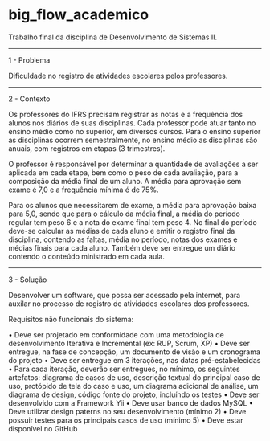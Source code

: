 big_flow_academico
==================

Trabalho final da disciplina de Desenvolvimento de Sistemas II.


--------------------------------------------------------------------------
1 - Problema

Dificuldade no registro de atividades escolares pelos professores.

--------------------------------------------------------------------------
2 - Contexto

Os professores do IFRS precisam registrar as notas e a frequência dos alunos nos diários de suas disciplinas.
Cada professor pode atuar tanto no ensino médio como no superior, em diversos cursos.
Para o ensino superior as disciplinas ocorrem semestralmente, no ensino médio as disciplinas são anuais, com
registros em etapas (3 trimestres).

O professor é responsável por determinar a quantidade de avaliações a ser aplicada em cada etapa, bem como
o peso de cada avaliação, para a composição da média final de um aluno. A média para aprovação sem exame
é 7,0 e a frequência mínima é de 75%.

Para os alunos que necessitarem de exame, a média para aprovação baixa para 5,0, sendo que para o cálculo
da média final, a média do período regular tem peso 6 e a nota do exame final tem peso 4.
No final do período deve-se calcular as médias de cada aluno e emitir o registro final da disciplina, contendo as
faltas, média no período, notas dos exames e médias finais para cada aluno. Também deve ser entregue um
diário contendo o conteúdo ministrado em cada aula.

--------------------------------------------------------------------------
3 - Solução

Desenvolver um software, que possa ser acessado pela internet, para auxilar no processo de registro de
atividades escolares dos professores.


Requisitos não funcionais do sistema:

  • Deve ser projetado em conformidade com uma metodologia de desenvolvimento Iterativa e Incremental
   (ex: RUP, Scrum, XP)
  • Deve ser entregue, na fase de concepção, um documento de visão e um cronograma do projeto
  • Deve ser entregue em 3 iterações, nas datas pré-estabelecidas
  • Para cada iteração, deverão ser entregues, no mínimo, os seguintes artefatos: diagrama de casos de
       uso, descrição textual do principal caso de uso, protópido de tela do caso e uso, um diagrama adicional
         de análise, um diagrama de design, código fonte do projeto, incluíndo os testes
  • Deve ser desenvolvido com a Framework Yii
  • Deve usar banco de dados MySQL
  • Deve utilizar design paterns no seu desenvolvimento (mínimo 2)
  • Deve possuir testes para os principais casos de uso (mínimo 5)
  • Deve estar disponível no GitHub
